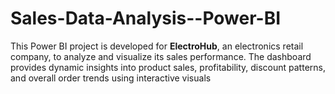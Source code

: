 # Sales-Data-Analysis--Power-BI
This Power BI project is developed for **ElectroHub**, an electronics retail company, to analyze and visualize its sales performance. The dashboard provides dynamic insights into product sales, profitability, discount patterns, and overall order trends using interactive visuals
